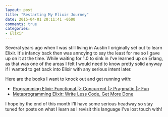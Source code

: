 ```yaml
---
layout: post
title: "Restarting My Elixir Journey"
date: 2015-04-01 20:11:41 -0500
comments: true
categories: 
- Elixir
---
```

Several years ago when I was still living in Austin I originally set out to
learn Elixir.  It's infancy back then was annoying to say the least for me so I
gave up on it at the time.  While waiting for 1.0 to sink in I've learned up on
Erlang, as that was one of the areas I felt I would need to know pretty solid
anyway if I wanted to get back into Elixir with any serious intent later.

Here are the books I want to knock out and get running with:

* [Programming Elixir: Functional |> Concurrent |> Pragmatic |> Fun](http://goo.gl/QhuVqH)
* [Metaprogramming Elixir: Write Less Code, Get More Done](http://goo.gl/tyuqBc)

I hope by the end of this month I'll have some serious headway so stay tuned for
posts on what I learn as I revisit this language I've lost touch with!
